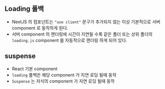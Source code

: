 ## Loading 풀백

- NextJS 의 컴포넌트는 `"use client"` 문구가 추가되지 않는 이상 기본적으로 서버 component 로 동작하게 된다.
- 서버 component 의 랜더링에 시간이 지연될 수록 같은 폴더 또는 상위 폴더의 `loading.js` component 를 자동적으로 랜더링 하게 되어 있다.

## suspense

- React 기본 component
- `loading` 풀백은 해당 component 가 지연 로딩 될때 동작
- `Suspense` 는 자식의 component 가 지연 로딩 될때 동작
